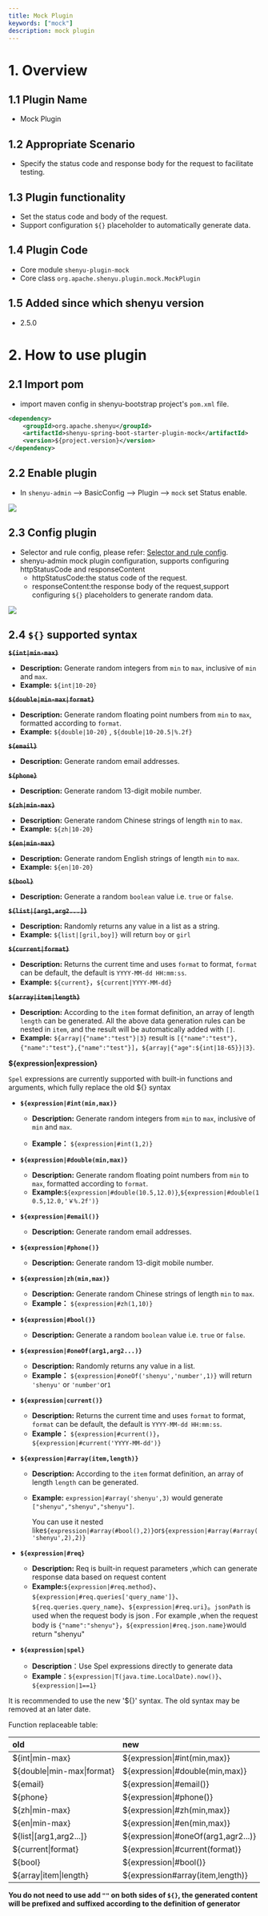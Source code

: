 ```yaml
---
title: Mock Plugin
keywords: ["mock"]
description: mock plugin
---
```


# 1. Overview

## 1.1 Plugin Name

* Mock Plugin

## 1.2 Appropriate Scenario

* Specify the status code and response body for the request to facilitate testing.

## 1.3 Plugin functionality

* Set the status code and body of the request.
* Support configuration `${}` placeholder to automatically generate data.

## 1.4 Plugin Code

* Core module ```shenyu-plugin-mock```
* Core class ```org.apache.shenyu.plugin.mock.MockPlugin```

## 1.5 Added since which shenyu version

* 2.5.0

# 2. How to use plugin

## 2.1 Import pom

- import maven config in shenyu-bootstrap project's `pom.xml` file.

```xml
<dependency>
    <groupId>org.apache.shenyu</groupId>
    <artifactId>shenyu-spring-boot-starter-plugin-mock</artifactId>
    <version>${project.version}</version>
</dependency>
```

## 2.2 Enable plugin

- In `shenyu-admin` --> BasicConfig --> Plugin --> `mock` set Status enable.

![](/img/shenyu/plugin/mock/enable-mock-plugin-en.png)

## 2.3 Config plugin

- Selector and rule config, please refer: [Selector and rule config](../../user-guide/admin-usage/selector-and-rule).
- shenyu-admin mock plugin configuration, supports configuring httpStatusCode and responseContent
    - httpStatusCode:the status code of the request.
    - responseContent:the response body of the request,support configuring `${}` placeholders to generate random data.

![](/img/shenyu/plugin/mock/mock-rule-configuration-en.png)

## 2.4 `${}` supported syntax

**~~`${int|min-max}`~~**
- **Description:** Generate random integers from `min` to `max`, inclusive of `min` and `max`.
- **Example:** `${int|10-20}`

**~~`${double|min-max|format}`~~**
- **Description:** Generate random floating point numbers from `min` to `max`, formatted according to `format`.
- **Example:** `${double|10-20}` , `${double|10-20.5|%.2f}`

**~~`${email}`~~**
- **Description:** Generate random email addresses.

**~~`${phone}`~~**
- **Description:** Generate random 13-digit mobile number.

**~~`${zh|min-max}`~~**
- **Description:** Generate random Chinese strings of length `min` to `max`.
- **Example:** `${zh|10-20}`

**~~`${en|min-max}`~~**
- **Description:** Generate random English strings of length `min` to `max`.
- **Example:** `${en|10-20}`

**~~`${bool}`~~**
- **Description:** Generate a random `boolean` value i.e. `true` or `false`.

**~~`${list|[arg1,arg2...]}`~~**
- **Description:** Randomly returns any value in a list as a string.
- **Example:** `${list|[gril,boy]}` will return `boy` or `girl`

**~~`${current|format}`~~**
- **Description:** Returns the current time and uses `format` to format, `format` can be default, the default is `YYYY-MM-dd HH:mm:ss`.
- **Example:** `${current}`，`${current|YYYY-MM-dd}`

**~~`${array|item|length}`~~**
- **Description:** According to the `item` format definition, an array of length `length` can be generated. All the above data generation rules can be nested in `item`, and the result will be automatically added with `[]`.
- **Example:** `${array|{"name":"test"}|3}` result is `[{"name":"test"},{"name":"test"},{"name":"test"}]`，`${array|{"age":${int|18-65}}|3}`.

**${expression|expression}**

`Spel` expressions are currently supported with built-in functions and arguments, which fully replace the old ${} syntax

- **`${expression|#int(min,max)}`**

  - **Description:** Generate random integers from `min` to `max`, inclusive of `min` and `max`.

  - **Example：** `${expression|#int(1,2)}`

- **`${expression|#double(min,max)}`**

  - **Description:** Generate random floating point numbers from `min` to `max`, formatted according to `format`.
  - **Example:**`${expression|#double(10.5,12.0)}`,`${expression|#double(10.5,12.0,'￥%.2f')}`

- **`${expression|#email()}`**

  - **Description:** Generate random email addresses.

- **`${expression|#phone()}`**

  - **Description:** Generate random 13-digit mobile number.

- **`${expression|zh(min,max)}`**

  - **Description:** Generate random Chinese strings of length `min` to `max`.
  - **Example：** `${expression|#zh(1,10)}`

- **`${expression|#bool()}`**

  - **Description:** Generate a random `boolean` value i.e. `true` or `false`.

- **`${expression|#oneOf(arg1,arg2...)}`**

  - **Description:** Randomly returns any value in a list.
  - **Example：** `${expression|#oneOf('shenyu','number',1)}`  will return `'shenyu'` or `'number'`or`1`

- **`${expression|current()}`**

  + **Description:** Returns the current time and uses `format` to format, `format` can be default, the default is `YYYY-MM-dd HH:mm:ss`.
  + **Example：**  `${expression|#current()}`，`${expression|#current('YYYY-MM-dd')}`

- **`${expression|#array(item,length)}`**

  - **Description:** According to the `item` format definition, an array of length `length` can be generated. 

  - **Example:** `expression|#array('shenyu',3)` would generate `["shenyu","shenyu","shenyu"]`.

    You can use it nested like`${expression|#array(#bool(),2)}`or`${expression|#array(#array('shenyu',2),2)}`

- **`${expression|#req}`**

  - **Description:** Req is built-in request parameters ,which can generate response data based on request content
  - **Example:**`${expression|#req.method}`、`${expression|#req.queries['query_name']}`、`${req.queries.query_name}`、`${expression|#req.uri}`。`jsonPath` is used when the request body is json . For example ,when the request body is `{"name":"shenyu"}`，`${expression|#req.json.name}`would return "shenyu"
+ **`${expression|spel}`**

  + **Description**：Use Spel expressions directly to generate data
  + **Example**：`${expression|T(java.time.LocalDate).now()}`、`${expression|1==1}`

It is recommended to use the new '${}' syntax. The old syntax may be removed at an later date.

Function replaceable table:

| old                        | new                                 |
| :------------------------- | :---------------------------------- |
| ${int\|min-max}            | ${expression\|#int(min,max)}        |
| ${double\|min-max\|format} | ${expression\|#double(min,max)}     |
| ${email}                   | ${expression\|#email()}             |
| ${phone}                   | ${expression\|#phone()}             |
| ${zh\|min-max}             | ${expression\|#zh(min,max)}         |
| ${en\|min-max}             | ${expression\|#en(min,max)}         |
| ${list\|[arg1,arg2...]}    | ${expression\|#oneOf(arg1,agr2...)} |
| ${current\|format}         | ${expression\|#current(format)}     |
| ${bool}                    | ${expression\|#bool()}              |
| ${array\|item\|length}     | ${expression#array(item,length)}    |

**You do not need to use add `""` on both sides of `${}`, the generated content will be prefixed and suffixed according to the definition of generator**

